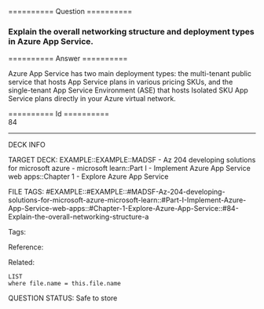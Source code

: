 ========== Question ==========  

### Explain the overall networking structure and deployment types in Azure App Service.  

========== Answer ==========  

Azure App Service has two main deployment types: the multi-tenant public service
that hosts App Service plans in various pricing SKUs, and the single-tenant App
Service Environment (ASE) that hosts Isolated SKU App Service plans directly in
your Azure virtual network.

========== Id ==========  
84

---

DECK INFO

TARGET DECK: EXAMPLE::EXAMPLE::MADSF - Az 204 developing solutions for microsoft azure - microsoft learn::Part I - Implement Azure App Service web apps::Chapter 1 - Explore Azure App Service

FILE TAGS: #EXAMPLE::#EXAMPLE::#MADSF-Az-204-developing-solutions-for-microsoft-azure-microsoft-learn::#Part-I-Implement-Azure-App-Service-web-apps::#Chapter-1-Explore-Azure-App-Service::#84-Explain-the-overall-networking-structure-a

Tags:

Reference:

Related:

```dataview
LIST
where file.name = this.file.name
```
QUESTION STATUS: Safe to store
